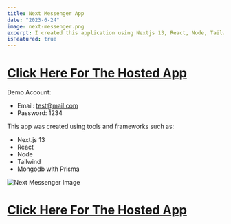 ```yaml
---
title: Next Messenger App
date: "2023-6-24"
image: next-messenger.png
excerpt: I created this application using Nextjs 13, React, Node, Tailwind and many other tools and frameworks.
isFeatured: true
---
```


# [Click Here For The Hosted App](https://next-messenger-two.vercel.app/)

Demo Account:

- Email: test@mail.com
- Password: 1234

This app was created using tools and frameworks such as:

- Next.js 13
- React
- Node
- Tailwind
- Mongodb with Prisma

![Next Messenger Image](next-messenger-md.png)

# [Click Here For The Hosted App](https://next-messenger-two.vercel.app/)
